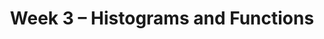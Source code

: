 ---
title: Week 3 – Histograms and Functions
weekNumber: 3
days:
    - date: 2025-1-20
      events: 
        - markdown_content: <b>No Lecture (Martin Luther King Jr. Day)</b>
    - date: 2025-1-21
      events:
        - name: HW 1
          type: hw
          title: Basic Python, Arrays, and DataFrames
          url: http://datahub.ucsd.edu/user-redirect/git-sync?repo=https://github.com/dsc-courses/dsc10-2025-wi&subPath=homeworks/hw01/hw01.ipynb
    - date: 2025-1-22
      events: 
        - name: LEC 7
          type: lecture
          title: Distributions and Histograms
          url: http://datahub.ucsd.edu/user-redirect/git-sync?repo=https://github.com/dsc-courses/dsc10-2025-wi&subPath=lectures/lec07/lec07.ipynb
          html: resources/lectures/lec07/lec07.html
          podcast:
          readings:
            - name: CIT 7.2-7.3
              url: https://inferentialthinking.com/chapters/07/2/Visualizing_Numerical_Distributions.html
          keywords: distributions, density histograms, binning, total area, overlaid plots
        - name: QUIZ 1
          type: quiz
          title: Quiz 1 covers Lectures 1-6
    - date: 2025-1-24
      events: 
        - name: LEC 8
          type: lecture
          title: Functions and Applying
          url: http://datahub.ucsd.edu/user-redirect/git-sync?repo=https://github.com/dsc-courses/dsc10-2025-wi&subPath=lectures/lec08/lec08.ipynb
          html: resources/lectures/lec08/lec08.html
          podcast:
          readings:
            - name: BPD 6
              url: https://notes.dsc10.com/01-getting_started/functions-defining.html#example
            - name: 12
              url: https://notes.dsc10.com/02-data_sets/apply.html
          keywords: functions, arguments, print vs. return, .apply, .reset_index
    - date: 2025-1-25
      events:
        - name: LAB 2
          type: lab
          title: Data Visualizations and Functions
          url: http://datahub.ucsd.edu/user-redirect/git-sync?repo=https://github.com/dsc-courses/dsc10-2025-wi&subPath=labs/lab02/lab02.ipynb
---